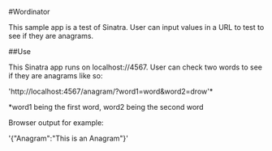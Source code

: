 #Wordinator

This sample app is a test of Sinatra. User can input values in a URL to test to see if they are anagrams.

##Use

This Sinatra app runs on localhost://4567. User can check two words to see if they are anagrams like so:

'http://localhost:4567/anagram/?word1=word&word2=drow'*

*word1 being the first word, word2 being the second word

Browser output for example:

'{"Anagram":"This is an Anagram"}'
